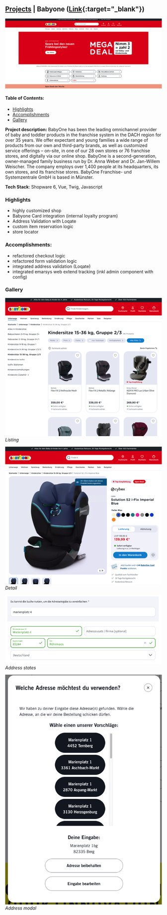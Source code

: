 ## [Projects](/portfolio/) | Babyone ([Link](https://www.babyone.de/){:target="_blank"})

<img src="../images/babyone/home.png"/>

#### Table of Contents:
- [Highlights](#highlights)
- [Accomplishments](#accomplishments)
- [Gallery](#gallery)

**Project description:** BabyOne has been the leading omnichannel provider of baby and toddler products in the franchise system in the DACH region for over 35 years. We offer expectant and young families a wide range of products from our own and third-party brands, as well as customized service offerings – on-site, in one of our 28 own stores or 76 franchise stores, and digitally via our online shop. BabyOne is a second-generation, owner-managed family business run by Dr. Anna Weber and Dr. Jan-Willem Weischer. The company employs over 1,400 people at its headquarters, its own stores, and its franchise stores. BabyOne Franchise- und Systemzentrale GmbH is based in Münster.

**Tech Stack**: Shopware 6, Vue, Twig, Javascript

### Highlights
- highly customized shop
- Babyone Card integration (internal loyalty program)
- Address Validation with Loqate
- custom item reservation logic
- store locator

### Accomplishments:
- refactored checkout logic
- refactored form validation logic
- integrated address validation (Loqate)
- integrated emarsys web extend tracking (inkl admin component with config)

### Gallery

![Listing](../images/babyone/listing.png)
*Listing*

![Detail](../images/babyone/detail.png)
*Detail*

![Address state](../images/babyone/address.png)
*Address states*

![Address modal](../images/babyone/address-modal.png)
*Address modal*